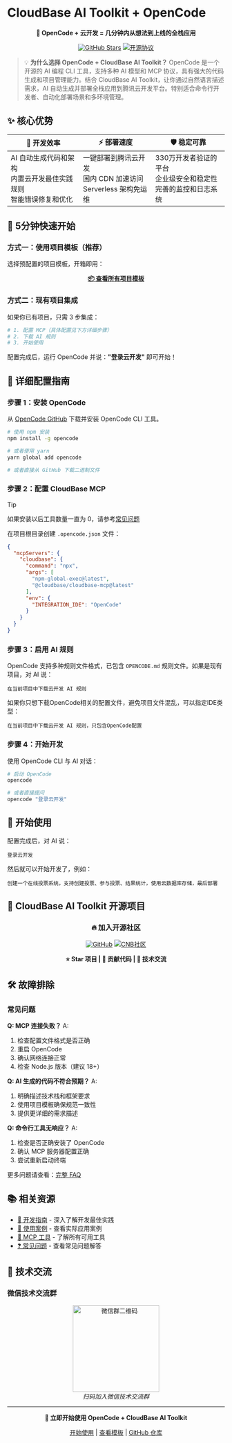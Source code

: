 # CloudBase AI Toolkit + OpenCode

<div align="center">

**🚀 OpenCode + 云开发 = 几分钟内从想法到上线的全栈应用**

[![GitHub Stars](https://img.shields.io/github/stars/TencentCloudBase/CloudBase-AI-ToolKit?style=social)](https://github.com/TencentCloudBase/CloudBase-AI-ToolKit)
[![开源协议](https://img.shields.io/badge/License-MIT-blue.svg)](https://github.com/TencentCloudBase/CloudBase-AI-ToolKit/blob/main/LICENSE)

</div>

> 💡 **为什么选择 OpenCode + CloudBase AI Toolkit？**
> OpenCode 是一个开源的 AI 编程 CLI 工具，支持多种 AI 模型和 MCP 协议，具有强大的代码生成和项目管理能力。结合 CloudBase AI Toolkit，让你通过自然语言描述需求，AI 自动生成并部署全栈应用到腾讯云开发平台。特别适合命令行开发者、自动化部署场景和多环境管理。

## ✨ 核心优势

| 🎯 **开发效率** | ⚡ **部署速度** | 🛡️ **稳定可靠** |
|---|---|---|
| AI 自动生成代码和架构<br/>内置云开发最佳实践规则<br/>智能错误修复和优化 | 一键部署到腾讯云开发<br/>国内 CDN 加速访问<br/>Serverless 架构免运维 | 330万开发者验证的平台<br/>企业级安全和稳定性<br/>完善的监控和日志系统 |

## 🚀 5分钟快速开始

### 方式一：使用项目模板（推荐）

选择预配置的项目模板，开箱即用：

<div align="center">

**[📦 查看所有项目模板](../templates)**

</div>

### 方式二：现有项目集成

如果你已有项目，只需 3 步集成：

```bash
# 1. 配置 MCP（具体配置见下方详细步骤）
# 2. 下载 AI 规则
# 3. 开始使用
```

配置完成后，运行 OpenCode 并说：**"登录云开发"** 即可开始！

## 🔧 详细配置指南

### 步骤 1：安装 OpenCode

从 [OpenCode GitHub](https://github.com/opencode-ai/opencode) 下载并安装 OpenCode CLI 工具。

```bash
# 使用 npm 安装
npm install -g opencode

# 或者使用 yarn
yarn global add opencode

# 或者直接从 GitHub 下载二进制文件
```

### 步骤 2：配置 CloudBase MCP

> [!TIP] 
> 如果安装以后工具数量一直为 0，请参考[常见问题](https://docs.cloudbase.net/ai/cloudbase-ai-toolkit/faq#mcp-%E6%98%BE%E7%A4%BA%E5%B7%A5%E5%85%B7%E6%95%B0%E9%87%8F%E4%B8%BA-0-%E6%80%8E%E4%B9%88%E5%8A%9E)

在项目根目录创建 `.opencode.json` 文件：

```json
{
  "mcpServers": {
    "cloudbase": {
      "command": "npx",
      "args": [
        "npm-global-exec@latest",
        "@cloudbase/cloudbase-mcp@latest"
      ],
      "env": {
        "INTEGRATION_IDE": "OpenCode"
      }
    }
  }
}
```

### 步骤 3：启用 AI 规则

OpenCode 支持多种规则文件格式，已包含 `OPENCODE.md` 规则文件。如果是现有项目，对 AI 说：
```
在当前项目中下载云开发 AI 规则
```

如果你只想下载OpenCode相关的配置文件，避免项目文件混乱，可以指定IDE类型：
```
在当前项目中下载云开发 AI 规则，只包含OpenCode配置
```

### 步骤 4：开始开发

使用 OpenCode CLI 与 AI 对话：

```bash
# 启动 OpenCode
opencode

# 或者直接提问
opencode "登录云开发"
```

## 🎯 开始使用

配置完成后，对 AI 说：

```
登录云开发
```

然后就可以开始开发了，例如：

```
创建一个在线投票系统，支持创建投票、参与投票、结果统计，使用云数据库存储，最后部署
```

## 🌟 CloudBase AI Toolkit 开源项目

<div align="center">

### 🔥 加入开源社区

[![GitHub](https://img.shields.io/badge/GitHub-TencentCloudBase/CloudBase--AI--ToolKit-black?style=for-the-badge&logo=github)](https://github.com/TencentCloudBase/CloudBase-AI-ToolKit)
[![CNB社区](https://img.shields.io/badge/CNB-CloudBase--AI--ToolKit-orange?style=for-the-badge)](https://cnb.cool/tencent/cloud/cloudbase/CloudBase-AI-ToolKit)

**⭐ Star 项目 | 🤝 贡献代码 | 💬 技术交流**

</div>

## 🛠️ 故障排除

### 常见问题

**Q: MCP 连接失败？**
A:
1. 检查配置文件格式是否正确
2. 重启 OpenCode
3. 确认网络连接正常
4. 检查 Node.js 版本（建议 18+）

**Q: AI 生成的代码不符合预期？**
A:
1. 明确描述技术栈和框架要求
2. 使用项目模板确保规范一致性
3. 提供更详细的需求描述

**Q: 命令行工具无响应？**
A:
1. 检查是否正确安装了 OpenCode
2. 确认 MCP 服务器配置正确
3. 尝试重新启动终端

更多问题请查看：[完整 FAQ](../faq)

## 📚 相关资源

- [📖 开发指南](../development) - 深入了解开发最佳实践
- [🎯 使用案例](../examples) - 查看实际应用案例
- [🔧 MCP 工具](../mcp-tools) - 了解所有可用工具
- [❓ 常见问题](../faq) - 查看常见问题解答

## 💬 技术交流

### 微信技术交流群

<div align="center">
<img src="https://7463-tcb-advanced-a656fc-1257967285.tcb.qcloud.la/mcp/toolkit-qrcode.png" width="200" alt="微信群二维码"/>
<br/>
<i>扫码加入微信技术交流群</i>
</div>

---

<div align="center">

**🚀 立即开始使用 OpenCode + CloudBase AI Toolkit**

[开始使用](../getting-started) | [查看模板](../templates) | [GitHub 仓库](https://github.com/TencentCloudBase/CloudBase-AI-ToolKit)

</div>